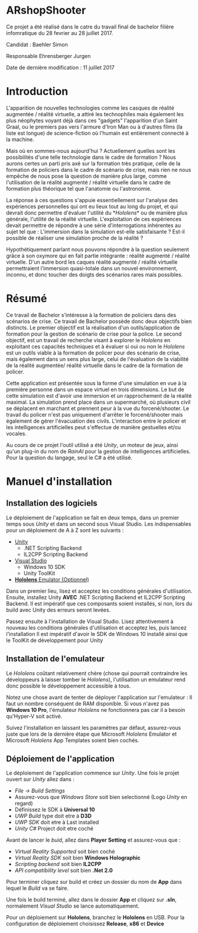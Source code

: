 # ARshopShooter
Ce projet a été réalisé dans le catre du travail final de bachelor filière infomratique du 28 fevrier au 28 juillet 2017.

Candidat : Baehler Simon

Responsable Ehrensberger Jurgen

Date de dernière modification : 11 juillet 2017


# Introduction

L'apparition de nouvelles technologies comme les casques de réalité augmentée / réalité virtuelle, a attiré les technophiles mais également les plus néophytes voyant déjà dans ces "gadgets" l'apparition d'un Saint Graal, ou le premiers pas vers l'armure d'Iron Man ou à d'autres films (la liste est longue) de science-fiction où l'humain est entièrement connecté à la machine.

Mais où en sommes-nous aujourd'hui ? Actuellement quelles sont les possibilités d'une telle technologie dans le cadre de formation ? Nous aurons certes un parti pris axé sur la formation très pratique, celle de la formation de policiers dans le cadre de scénario de crise, mais rien ne nous empêche de nous pose la question de manière plus large, comme l'utilisation de la réalité augmenté / réalité virtuelle dans le cadre de formation plus théorique tel que l'anatomie ou l'astronomie.

La réponse à ces questions s'appuie essentiellement sur l'analyse des expériences personnelles qui ont eu lieux tout au long du projet, et qui devrait donc permettre d'évaluer l'utilité du \**Hololens** ou de manière plus générale, l'utilité de la réalité virtuelle. L'exploitation de ces expériences devait permettre de répondre à une série d'interrogations inhérentes au sujet tel que : L'immersion dans la simulation est-elle satisfaisante ? Est-il possible de réaliser une simulation proche de la réalité ?

Hypothétiquement parlant nous pouvons répondre à la question seulement grâce à son oxymore qui en fait partie intégrante : réalité augmenté / réalité virtuelle. D'un autre bord les caques réalité augmenté / réalité virtuelle permettraient l’immersion quasi-totale dans un nouvel environnement, inconnu, et donc toucher des doigts des scénarios rares mais possibles.


# Résumé


Ce travail de Bachelor s’intéresse à la formation de policiers dans des scénarios de crise. Ce travail de Bachelor possède donc deux objectifs bien distincts. Le premier objectif est la réalisation d'un outils/application de formation pour la gestion de scénario de crise pour la police. Le second objectif, est un travail de recherche visant à explorer le *Hololens* en exploitant ces capacités techniques et à évaluer si oui ou non le *Hololens* est un outils viable à la formation de policer pour des scénario de crise, mais également dans un sens plus large, celui de l'évaluation de la viabilité de la réalité augmentée/ réalité virtuelle dans le cadre de la formation de policer.

Cette application est présentée sous la forme d'une simulation en vue à la première personne dans un espace virtuel en trois dimensions. Le but de cette simulation est d'avoir une immersion et un rapprochement de la réalité maximal. La simulation prend place dans un supermarché, où plusieurs civil se déplacent en marchant et prennent peur à la vue du forcené/shooter. Le travail du policer n'est pas uniquement d'arrêter le forcené/shooter mais également de gérer l'évacuation des civils. L'interaction entre le policer et les intelligences artificielles peut s'effectue de manière gestuelles et/ou vocales.

Au cours de ce projet l'outil utilisé a été *Unity*, un moteur de jeux, ainsi qu'un plug-in du nom de *RainAI* pour la gestion de intelligences artificielles. Pour la question du langage, seul le C# a été utilisé.

# Manuel d'installation
## Installation des logiciels
Le déploiement de l'application se fait en deux temps, dans un premier temps sous *Unity* et dans un second sous Visual Studio. Les indispensables pour un déploiement de A à Z sont les suivants :

* [Unity](https://store.unity.com/download?ref=personal)
  * .NET Scripting Backend
  * IL2CPP Scripting Backend
* [Visual Studio](https://www.visualstudio.com/fr/downloads/)
  *  Windows 10 SDK
  *  Unity ToolKit
* [**Hololens** Emulator (Optionnel)](http://go.microsoft.com/fwlink/?LinkID=823018)


Dans un premier lieu, lisez et acceptez les conditions générales d'utilisation. Ensuite, installez Unity  **AVEC** .NET Scripting Backend et IL2CPP Scripting Backend. Il est impératif que ces composants soient installés, si non, lors du build avec Unity des erreurs seront levées.

Passez ensuite à l'installation de Visual Studio. Lisez attentivement à nouveau les conditions générales d'utilisation et acceptez les, puis lancez l'installation Il est impératif d'avoir le SDK de Windows 10 installé ainsi que le ToolKit de développement pour Unity


## Installation de l'emulateur
Le *Hololens* coûtant relativement chère (chose qui pourrait contraindre les développeurs à laisser tomber le *Hololens*), l'utilisation un emulateur rend donc possible le développement accessible à tous.

Notez une chose avant de tenter de déployer l'application sur l'emulateur : Il faut un nombre conséquent de RAM disponible. Si vous n'avez pas **Windows 10 Pro**, l'émulateur *Hololens* ne fonctionnera pas car il a besoin qu'Hyper-V soit activé.

Suivez l'installation en laissant les paramètres par défaut, assurez-vous juste que lors de la dernière étape que Microsoft *Hololens* Emulator et Microsoft *Hololens* App Templates soient bien cochés.


## Déploiement de l'application

Le déploiement de l'application commence sur *Unity*. Une fois le projet ouvert sur *Unity* allez dans :

* *File -> Build Settings*
* Assurez-vous que *Windows Store* soit bien selectionné (Logo *Unity* en regard)
* Définissez le SDK à **Universal 10**
* *UWP Build* type doit etre à **D3D**
* *UWP SDK* doit etre à Last installed
* *Unity C#* Project doit etre coché


Avant de lancer le *buid*, allez dans **Player Setting** et assurez-vous que :

* *Virtual Reality Supported* soit bien coché
* *Virtual Reality SDK* soit bien **Windows Holographic**
* *Scripting backend* soit bien **IL2CPP**
* *API compatibility level* soit bien **.Net 2.0**


Pour terminer cliquez sur build et créez un dossier du nom de **App** dans lequel le *Build* va se faire.

Une fois le build terminé, allez dans le dossier **App** et cliquez sur **.sln**, normalement *Visual Studio* se lance automatiquement.

Pour un déploiement sur **Hololens**, branchez le **Hololens** en USB. Pour la configuration de déploiement choisissez **Release**, **x86** et **Device**
